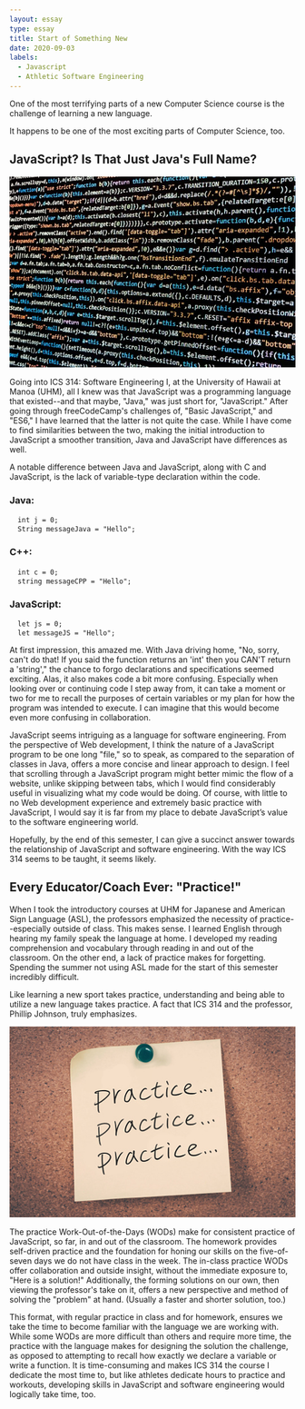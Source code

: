 ```yaml
---
layout: essay
type: essay
title: Start of Something New
date: 2020-09-03
labels:
  - Javascript
  - Athletic Software Engineering
---
```


One of the most terrifying parts of a new Computer Science course is the challenge of learning a new language.

It happens to be one of the most exciting parts of Computer Science, too.

## JavaScript? Is That Just Java's Full Name?

<img class="ui medium right floated rounded image" src="../images/code.jpg">

Going into ICS 314: Software Engineering I, at the University of Hawaii at Manoa (UHM), all I knew was that JavaScript was a programming language that existed--and that maybe, "Java," was just short for, "JavaScript." After going through freeCodeCamp's challenges of, "Basic JavaScript," and "ES6," I have learned that the latter is not quite the case. While I have come to find similarities between the two, making the initial introduction to JavaScript a smoother transition, Java and JavaScript have differences as well.

A notable difference between Java and JavaScript, along with C and JavaScript, is the lack of variable-type declaration within the code.

### Java:
```
  int j = 0;
  String messageJava = "Hello";
```

### C++:
```
  int c = 0;
  string messageCPP = "Hello";
```

### JavaScript:
```
  let js = 0;
  let messageJS = "Hello";
```

At first impression, this amazed me. With Java driving home, "No, sorry, can't do that! If you said the function returns an 'int' then you CAN'T return a 'string'," the chance to forgo declarations and specifications seemed exciting. Alas, it also makes code a bit more confusing. Especially when looking over or continuing code I step away from, it can take a moment or two for me to recall the purposes of certain variables or my plan for how the program was intended to execute. I can imagine that this would become even more confusing in collaboration.

JavaScript seems intriguing as a language for software engineering. From the perspective of Web development, I think the nature of a JavaScript program to be one long "file," so to speak, as compared to the separation of classes in Java, offers a more concise and linear approach to design. I feel that scrolling through a JavaScript program might better mimic the flow of a website, unlike skipping between tabs, which I would find considerably useful in visualizing what my code would be doing. Of course, with little to no Web development experience and extremely basic practice with JavaScript, I would say it is far from my place to debate JavaScript’s value to the software engineering world.

Hopefully, by the end of this semester, I can give a succinct answer towards the relationship of JavaScript and software engineering. With the way ICS 314 seems to be taught, it seems likely.

## Every Educator/Coach Ever: "Practice!"

When I took the introductory courses at UHM for Japanese and American Sign Language (ASL), the professors emphasized the necessity of practice--especially outside of class. This makes sense. I learned English through hearing my family speak the language at home. I developed my reading comprehension and vocabulary through reading in and out of the classroom. On the other end, a lack of practice makes for forgetting. Spending the summer not using ASL made for the start of this semester incredibly difficult.

Like learning a new sport takes practice, understanding and being able to utilize a new language takes practice. A fact that ICS 314 and the professor, Phillip Johnson, truly emphasizes.

<img class="ui medium right floated rounded image" src="../images/practice.jpg">

The practice Work-Out-of-the-Days (WODs) make for consistent practice of JavaScript, so far, in and out of the classroom. The homework provides self-driven practice and the foundation for honing our skills on the five-of-seven days we do not have class in the week. The in-class practice WODs offer collaboration and outside insight, without the immediate exposure to, "Here is a solution!" Additionally, the forming solutions on our own, then viewing the professor's take on it, offers a new perspective and method of solving the "problem" at hand. (Usually a faster and shorter solution, too.)

This format, with regular practice in class and for homework, ensures we take the time to become familiar with the language we are working with. While some WODs are more difficult than others and require more time, the practice with the language makes for designing the solution the challenge, as opposed to attempting to recall how exactly we declare a variable or write a function. It is time-consuming and makes ICS 314 the course I dedicate the most time to, but like athletes dedicate hours to practice and workouts, developing skills in JavaScript and software engineering would logically take time, too.


